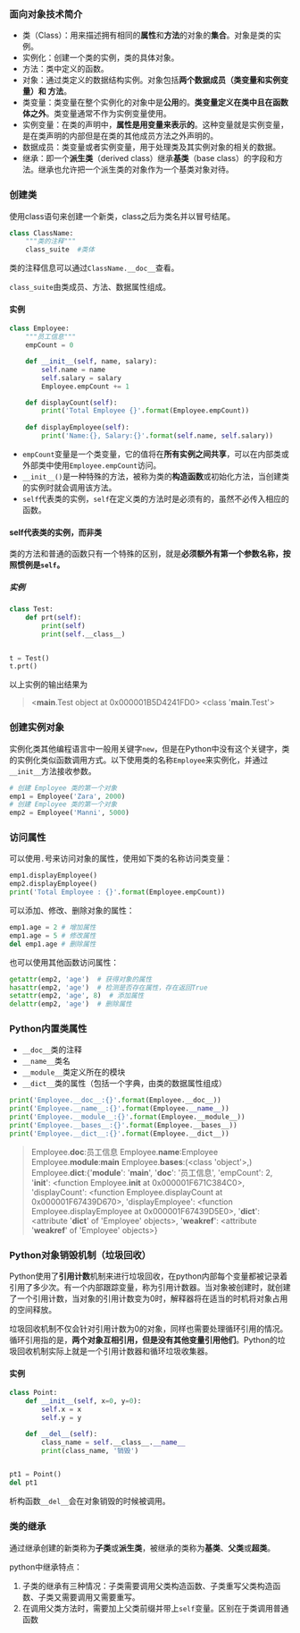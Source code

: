 ### 面向对象技术简介

- 类（Class）：用来描述拥有相同的**属性**和**方法**的对象的**集合**。对象是类的实例。
- 实例化：创建一个类的实例，类的具体对象。
- 方法：类中定义的函数。
- 对象：通过类定义的数据结构实例。对象包括**两个数据成员（类变量和实例变量）和 方法**。
- 类变量：类变量在整个实例化的对象中是**公用**的。**类变量定义在类中且在函数体之外**。类变量通常不作为实例变量使用。
- 实例变量：在类的声明中，**属性是用变量来表示的**。这种变量就是实例变量，是在类声明的内部但是在类的其他成员方法之外声明的。
- 数据成员：类变量或者实例变量，用于处理类及其实例对象的相关的数据。
- 继承：即一个**派生类**（derived class）继承**基类**（base class）的字段和方法。继承也允许把一个派生类的对象作为一个基类对象对待。

### 创建类

使用class语句来创建一个新类，class之后为类名并以冒号结尾。

```python
class ClassName:
    """类的注释"""
    class_suite  #类体
```

类的注释信息可以通过`ClassName.__doc__`查看。

`class_suite`由类成员、方法、数据属性组成。

#### 实例

```python
class Employee:
    """员工信息"""
    empCount = 0

    def __init__(self, name, salary):
        self.name = name
        self.salary = salary
        Employee.empCount += 1

    def displayCount(self):
        print('Total Employee {}'.format(Employee.empCount))
        
    def displayEmployee(self):
        print('Name:{}, Salary:{}'.format(self.name, self.salary))
```

- `empCount`变量是一个类变量，它的值将在**所有实例之间共享**，可以在内部类或外部类中使用`Employee.empCount`访问。
- `__init__()`是一种特殊的方法，被称为类的**构造函数**或初始化方法，当创建类的实例时就会调用该方法。
- `self`代表类的实例，`self`在定义类的方法时是必须有的，虽然不必传入相应的函数。

#### self代表类的实例，而非类

类的方法和普通的函数只有一个特殊的区别，就是**必须额外有第一个参数名称，按照惯例是`self`。**

##### 实例

```python
class Test:
    def prt(self):
        print(self)
        print(self.__class__)


t = Test()
t.prt()
```

以上实例的输出结果为

><__main__.Test object at 0x000001B5D4241FD0>
><class '__main__.Test'>

### 创建实例对象

实例化类其他编程语言中一般用关键字`new`，但是在Python中没有这个关键字，类的实例化类似函数调用方式。以下使用类的名称`Employee`来实例化，并通过`__init__`方法接收参数。

```python
# 创建 Employee 类的第一个对象
emp1 = Employee('Zara', 2000)
# 创建 Employee 类的第一个对象
emp2 = Employee('Manni', 5000)
```

### 访问属性

可以使用`.`号来访问对象的属性，使用如下类的名称访问类变量：

```python
emp1.displayEmployee()
emp2.displayEmployee()
print('Total Employee : {}'.format(Employee.empCount))
```

可以添加、修改、删除对象的属性：

```python
emp1.age = 2 # 增加属性
emp1.age = 5 # 修改属性 
del emp1.age # 删除属性
```

也可以使用其他函数访问属性：

```python
getattr(emp2, 'age')  # 获得对象的属性
hasattr(emp2, 'age')  # 检测是否存在属性，存在返回True
setattr(emp2, 'age', 8)  # 添加属性
delattr(emp2, 'age')  # 删除属性
```

### Python内置类属性

- `__doc__`类的注释
- `__name__`类名
- `__module__`类定义所在的模块
- `__dict__`类的属性（包括一个字典，由类的数据属性组成）

```python
print('Employee.__doc__:{}'.format(Employee.__doc__))
print('Employee.__name__:{}'.format(Employee.__name__))
print('Employee.__module__:{}'.format(Employee.__module__))
print('Employee.__bases__:{}'.format(Employee.__bases__))
print('Employee.__dict__:{}'.format(Employee.__dict__))
```

>Employee.__doc__:员工信息
>Employee.__name__:Employee
>Employee.__module__:__main__
>Employee.__bases__:(<class 'object'>,)
>Employee.__dict__:{'__module__': '__main__', '__doc__': '员工信息', 'empCount': 2, '__init__': <function Employee.__init__ at 0x000001F671C384C0>, 'displayCount': <function Employee.displayCount at 0x000001F67439D670>, 'displayEmployee': <function Employee.displayEmployee at 0x000001F67439D5E0>, '__dict__': <attribute '__dict__' of 'Employee' objects>, '__weakref__': <attribute '__weakref__' of 'Employee' objects>}

### Python对象销毁机制（垃圾回收）

Python使用了**引用计数**机制来进行垃圾回收，在python内部每个变量都被记录着引用了多少次。有一个内部跟踪变量，称为引用计数器。当对象被创建时，就创建了一个引用计数，当对象的引用计数变为0时，解释器将在适当的时机将对象占用的空间释放。

垃圾回收机制不仅会针对引用计数为0的对象，同样也需要处理循环引用的情况。循环引用指的是，**两个对象互相引用，但是没有其他变量引用他们**。Python的垃圾回收机制实际上就是一个引用计数器和循环垃圾收集器。

#### 实例

```python
class Point:
    def __init__(self, x=0, y=0):
        self.x = x
        self.y = y

    def __del__(self):
        class_name = self.__class__.__name__
        print(class_name, '销毁')


pt1 = Point()
del pt1
```



析构函数`__del__`会在对象销毁的时候被调用。

### 类的继承

通过继承创建的新类称为**子类**或**派生类**，被继承的类称为**基类**、**父类**或**超类**。

python中继承特点：

1. 子类的继承有三种情况：子类需要调用父类构造函数、子类重写父类构造函数、子类又需要调用又需要重写。
2. 在调用父类方法时，需要加上父类前缀并带上`self`变量。区别在于类调用普通函数
